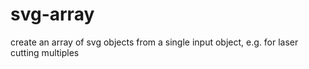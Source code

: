 # svg-array
create an array of svg objects from a single input object, e.g. for laser cutting multiples
